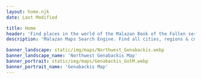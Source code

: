 ```yaml
---
layout: home.njk
date: Last Modified

title: Home
header: 'Find places in the world of the Malazan Book of the Fallen series.'
description: 'Malazan Maps Search Engine. Find all cities, regions & continents mentioned in the books of the "Malazan Book of the Fallen" series as well as in the other novels from the Malazan world.'

banner_landscape: static/img/maps/Northwest_Genabackis.webp
banner_landscape_name: 'Northwest Genabackis Map'
banner_portrait: static/img/maps/Genabackis_GotM.webp
banner_portrait_name: 'Genabackis Map'
---
```

